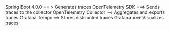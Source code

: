
Spring Boot 4.0.0	== >  Generates traces
OpenTelemetry SDK	===>  Sends traces to the collector
OpenTelemetry Collector ==>  	Aggregates and exports traces
Grafana Tempo	==>  Stores distributed traces
Grafana	 ===>  Visualizes traces